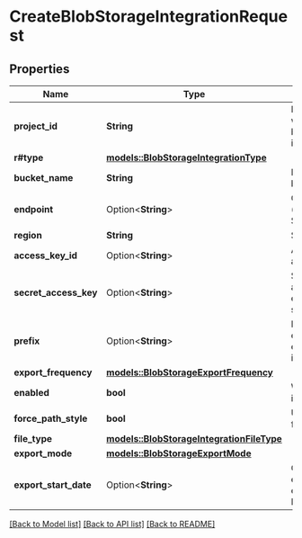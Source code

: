 # CreateBlobStorageIntegrationRequest

## Properties

Name | Type | Description | Notes
------------ | ------------- | ------------- | -------------
**project_id** | **String** | ID of the project in which to configure the blob storage integration | 
**r#type** | [**models::BlobStorageIntegrationType**](BlobStorageIntegrationType.md) |  | 
**bucket_name** | **String** | Name of the storage bucket | 
**endpoint** | Option<**String**> | Custom endpoint URL (required for S3_COMPATIBLE type) | [optional]
**region** | **String** | Storage region | 
**access_key_id** | Option<**String**> | Access key ID for authentication | [optional]
**secret_access_key** | Option<**String**> | Secret access key for authentication (will be encrypted when stored) | [optional]
**prefix** | Option<**String**> | Path prefix for exported files (must end with forward slash if provided) | [optional]
**export_frequency** | [**models::BlobStorageExportFrequency**](BlobStorageExportFrequency.md) |  | 
**enabled** | **bool** | Whether the integration is active | 
**force_path_style** | **bool** | Use path-style URLs for S3 requests | 
**file_type** | [**models::BlobStorageIntegrationFileType**](BlobStorageIntegrationFileType.md) |  | 
**export_mode** | [**models::BlobStorageExportMode**](BlobStorageExportMode.md) |  | 
**export_start_date** | Option<**String**> | Custom start date for exports (required when exportMode is FROM_CUSTOM_DATE) | [optional]

[[Back to Model list]](../README.md#documentation-for-models) [[Back to API list]](../README.md#documentation-for-api-endpoints) [[Back to README]](../README.md)


